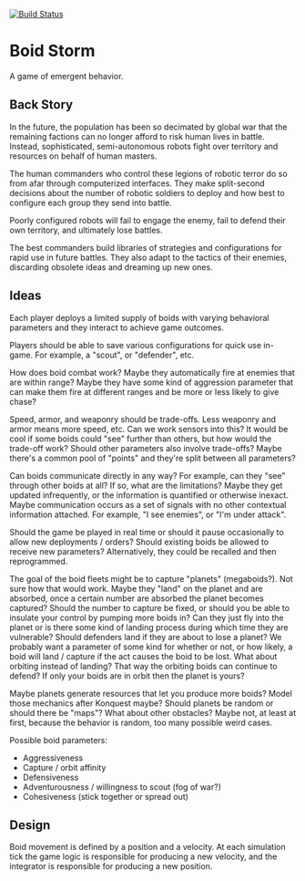 [![Build Status](https://travis-ci.org/glesica/boidstorm.svg?branch=master)](https://travis-ci.org/glesica/boidstorm)

# Boid Storm

A game of emergent behavior.

## Back Story

In the future, the population has been so decimated by global war that the
remaining factions can no longer afford to risk human lives in battle. Instead,
sophisticated, semi-autonomous robots fight over territory and resources on
behalf of human masters.

The human commanders who control these legions of robotic terror do so from
afar through computerized interfaces. They make split-second decisions about
the number of robotic soldiers to deploy and how best to configure each group
they send into battle.

Poorly configured robots will fail to engage the enemy, fail to defend their
own territory, and ultimately lose battles.

The best commanders build libraries of strategies and configurations for rapid
use in future battles. They also adapt to the tactics of their enemies,
discarding obsolete ideas and dreaming up new ones.

## Ideas

Each player deploys a limited supply of boids with varying behavioral parameters
and they interact to achieve game outcomes.

Players should be able to save various configurations for quick use in-game. For
example, a "scout", or "defender", etc.

How does boid combat work? Maybe they automatically fire at enemies that are
within range? Maybe they have some kind of aggression parameter that can make
them fire at different ranges and be more or less likely to give chase?

Speed, armor, and weaponry should be trade-offs. Less weaponry and armor means
more speed, etc. Can we work sensors into this? It would be cool if some boids
could "see" further than others, but how would the trade-off work? Should other
parameters also involve trade-offs? Maybe there's a common pool of "points" and
they're split between all parameters?

Can boids communicate directly in any way? For example, can they "see" through
other boids at all? If so, what are the limitations? Maybe they get updated
infrequently, or the information is quantified or otherwise inexact. Maybe
communication occurs as a set of signals with no other contextual information
attached. For example, "I see enemies", or "I'm under attack".

Should the game be played in real time or should it pause occasionally to
allow new deployments / orders? Should existing boids be allowed to receive
new parameters? Alternatively, they could be recalled and then reprogrammed.

The goal of the boid fleets might be to capture "planets" (megaboids?). Not
sure how that would work. Maybe they "land" on the planet and are absorbed,
once a certain number are absorbed the planet becomes captured? Should the
number to capture be fixed, or should you be able to insulate your control
by pumping more boids in? Can they just fly into the planet or is there some
kind of landing process during which time they are vulnerable? Should defenders
land if they are about to lose a planet? We probably want a parameter of some
kind for whether or not, or how likely, a boid will land / capture if the
act causes the boid to be lost. What about orbiting instead of landing? That
way the orbiting boids can continue to defend? If only your boids are in orbit
then the planet is yours?

Maybe planets generate resources that let you produce more boids? Model those
mechanics after Konquest maybe? Should planets be random or should there be
"maps"? What about other obstacles? Maybe not, at least at first, because the
behavior is random, too many possible weird cases.

Possible boid parameters:

  * Aggressiveness
  * Capture / orbit affinity
  * Defensiveness
  * Adventurousness / willingness to scout (fog of war?)
  * Cohesiveness (stick together or spread out)

## Design

Boid movement is defined by a position and a velocity. At each simulation tick
the game logic is responsible for producing a new velocity, and the integrator
is responsible for producing a new position.
